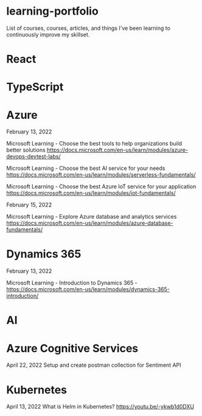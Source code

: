 # learning-portfolio
List of courses, courses, articles, and things I've been learning to continuously improve my skillset.

# React

# TypeScript

# Azure

February 13, 2022

Microsoft Learning - Choose the best tools to help organizations build better solutions https://docs.microsoft.com/en-us/learn/modules/azure-devops-devtest-labs/

Microsoft Learning - Choose the best AI service for your needs https://docs.microsoft.com/en-us/learn/modules/serverless-fundamentals/

Microsoft Learning - Choose the best Azure IoT service for your application https://docs.microsoft.com/en-us/learn/modules/iot-fundamentals/


February 15, 2022

Microsoft Learning - Explore Azure database and analytics services 
https://docs.microsoft.com/en-us/learn/modules/azure-database-fundamentals/

# Dynamics 365

February 13, 2022

Microsoft Learning - Introduction to Dynamics 365 - https://docs.microsoft.com/en-us/learn/modules/dynamics-365-introduction/

# AI

# Azure Cognitive Services

April 22, 2022
Setup and create postman collection for Sentiment API

# Kubernetes

April 13, 2022
What is Helm in Kubernetes?
https://youtu.be/-ykwb1d0DXU



